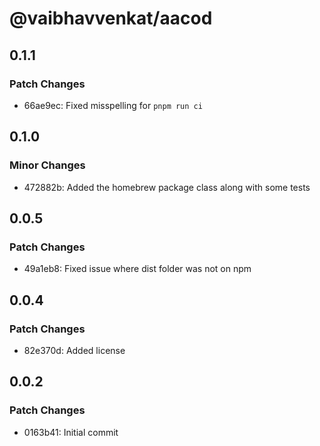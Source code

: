 # @vaibhavvenkat/aacod

## 0.1.1

### Patch Changes

- 66ae9ec: Fixed misspelling for `pnpm run ci`

## 0.1.0

### Minor Changes

- 472882b: Added the homebrew package class along with some tests

## 0.0.5

### Patch Changes

- 49a1eb8: Fixed issue where dist folder was not on npm

## 0.0.4

### Patch Changes

- 82e370d: Added license

## 0.0.2

### Patch Changes

- 0163b41: Initial commit
